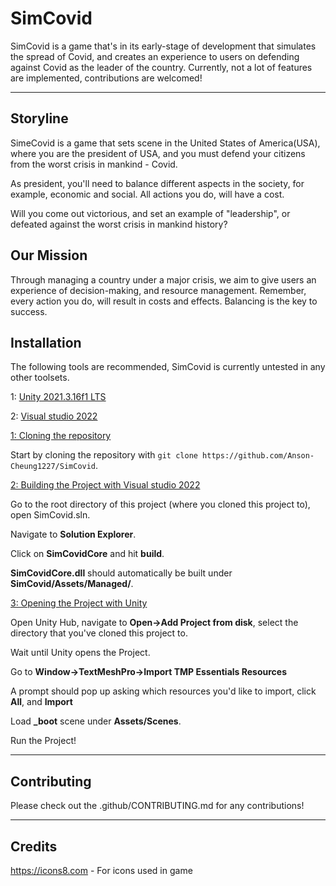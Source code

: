 # SimCovid

SimCovid is a game that's in its early-stage of development that simulates the spread of Covid, and creates an experience to users on defending against Covid as the leader of the country. Currently, not a lot of features are implemented, contributions are welcomed!

***

## Storyline

SimeCovid is a game that sets scene in the United States of America(USA), where you are the president of USA, and you must defend your citizens from the worst crisis in mankind - Covid. 

As president, you'll need to balance different aspects in the society, for example, economic and social. All actions you do, will have a cost.

Will you come out victorious, and set an example of "leadership", or defeated against the worst crisis in mankind history?

## Our Mission

Through managing a country under a major crisis, we aim to give users an experience of decision-making, and resource management. Remember, every action you do, will result in costs and effects. Balancing is the key to success. 

## Installation
The following tools are recommended, SimCovid is currently untested in any other toolsets.

1: [Unity 2021.3.16f1 LTS](https://unity.com/releases/editor/whats-new/2021.3.16)

2: [Visual studio 2022](https://visualstudio.microsoft.com/vs/)

<ins>1: Cloning the repository</ins>

Start by cloning the repository with `git clone https://github.com/Anson-Cheung1227/SimCovid`.

<ins>2: Building the Project with Visual studio 2022</ins>

Go to the root directory of this project (where you cloned this project to), open SimCovid.sln.

Navigate to **Solution Explorer**.

Click on **SimCovidCore** and hit **build**.

**SimCovidCore.dll** should automatically be built under **SimCovid/Assets/Managed/**.

<ins>3: Opening the Project with Unity</ins>

Open Unity Hub, navigate to  **Open->Add Project from disk**, select the directory that you've cloned this project to. 

Wait until Unity opens the Project.

Go to **Window->TextMeshPro->Import TMP Essentials Resources**

A prompt should pop up asking which resources you'd like to import, click **All**, and **Import**

Load **_boot** scene under **Assets/Scenes**.

Run the Project!

***
## Contributing

Please check out the .github/CONTRIBUTING.md for any contributions!

***

## Credits
https://icons8.com - For icons used in game
